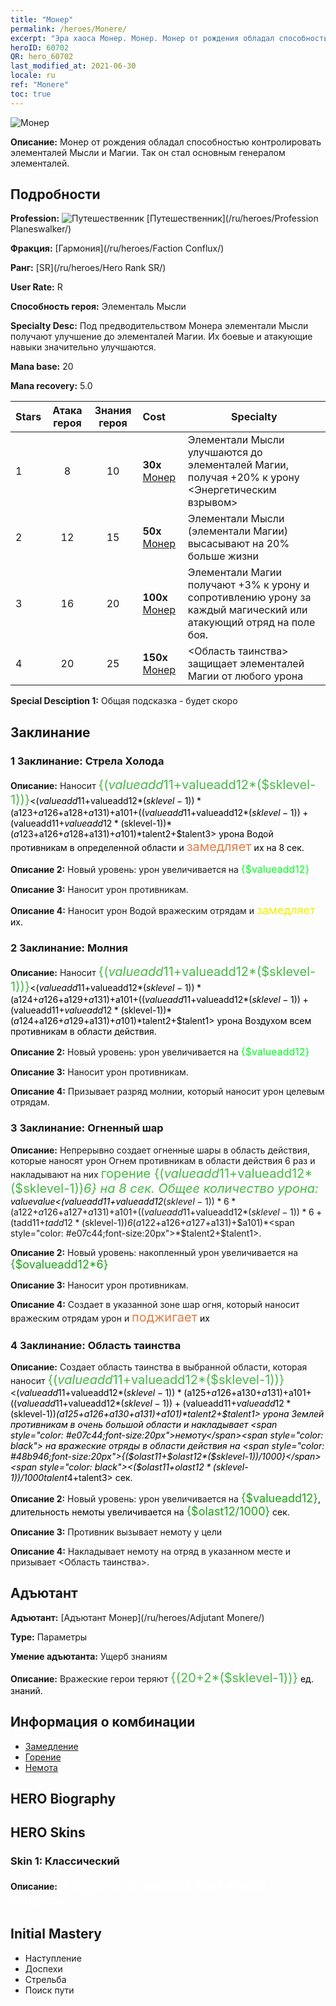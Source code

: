 ```yaml
---
title: "Монер"
permalink: /heroes/Monere/
excerpt: "Эра хаоса Монер. Монер. Монер от рождения обладал способностью контролировать элементалей Мысли и Магии. Так он стал основным генералом элементалей."
heroID: 60702
QR: hero_60702
last_modified_at: 2021-06-30
locale: ru
ref: "Monere"
toc: true
---
```

  ![Монер](/images/h/h_Monere.jpg)

 **Описание:** Монер от рождения обладал способностью контролировать элементалей Мысли и Магии. Так он стал основным генералом элементалей.
## Подробности
 **Profession:** ![Путешественник](/images/h/h_prof_13.png)  [Путешественник](/ru/heroes/Profession Planeswalker/)

 **Фракция:** [Гармония](/ru/heroes/Faction Conflux/)

 **Ранг:** [SR](/ru/heroes/Hero Rank SR/)

 **User Rate:** R

 **Способность героя:** Элементаль Мысли

 **Specialty Desc:** Под предводительством Монера элементали Мысли получают улучшение до элементалей Магии. Их боевые и атакующие навыки значительно улучшаются.

 **Mana base:** 20

 **Mana recovery:** 5.0


  | Stars | Атака героя | Знания героя | Cost |     Specialty     |
  |---------|:---------------:|:---------------:|:--|--------------------|
  |    1    | 8 | 10 | **30x** [Монер](/ItemsRU/her_379/) | Элементали Мысли улучшаются до элементалей Магии, получая +20% к урону <Энергетическим взрывом> |
  |    2    | 12 | 15 | **50x** [Монер](/ItemsRU/her_379/) | Элементали Мысли (элементали Магии) высасывают на 20% больше жизни |
  |    3    | 16 | 20 | **100x** [Монер](/ItemsRU/her_379/) | Элементали Магии получают +3% к урону и сопротивлению урону за каждый магический или атакующий отряд на поле боя. |
  |    4    | 20 | 25 | **150x** [Монер](/ItemsRU/her_379/) | <Область таинства> защищает элементалей Магии от любого урона |

 **Special Desciption 1:** Общая подсказка - будет скоро

## Заклинание
### 1 Заклинание: Стрела Холода
 **Описание:** Наносит <span style="color: #48b946;font-size:20px">{($valueadd11+$valueadd12*($sklevel-1))}</span><span style="color: black"><($valueadd11+$valueadd12*($sklevel-1))*($a123+$a126+$a128+$a131)+$a101+(($valueadd11+$valueadd12*($sklevel-1))+($valueadd11+$valueadd12*($sklevel-1))*($a123+$a126+$a128+$a131)+$a101)*$talent2+$talent3> урона Водой противникам в определенной области и <span style="color: #e07c44;font-size:20px">замедляет</span><span style="color: black"> их на 8 сек.

 **Описание 2:** Новый уровень: урон увеличивается на <span style="color: #00ff22;font-size:16px">{$valueadd12}</span><span style="color: black">

 **Описание 3:** Наносит урон противникам.

 **Описание 4:** Наносит урон Водой вражеским отрядам и <span style="color: #f0f000;font-size:18px">замедляет</span><span style="color: black"> их.

### 2 Заклинание: Молния
 **Описание:** Наносит <span style="color: #48b946;font-size:20px">{($valueadd11+$valueadd12*($sklevel-1))}</span><span style="color: black"><($valueadd11+$valueadd12*($sklevel-1))*($a124+$a126+$a129+$a131)+$a101+(($valueadd11+$valueadd12*($sklevel-1))+($valueadd11+$valueadd12*($sklevel-1))*($a124+$a126+$a129+$a131)+$a101)*$talent2+$talent1> урона Воздухом всем противникам в области действия.

 **Описание 2:** Новый уровень: урон увеличивается на <span style="color: #00ff22;font-size:16px">{$valueadd12}</span><span style="color: black">

 **Описание 3:** Наносит урон противникам.

 **Описание 4:** Призывает разряд молнии, который наносит урон целевым отрядам.

### 3 Заклинание: Огненный шар
 **Описание:** Непрерывно создает огненные шары в область действия, которые наносят урон Огнем противникам в области действия 6 раз и накладывают на них <span style="color: #48b946;font-size:20px">горение {($valueadd11+$valueadd12*($sklevel-1))*6} на 8 сек. Общее количество урона: </span><span style="color: black">$value$value<($valueadd11+$valueadd12*($sklevel-1))*6*($a122+$a126+$a127+$a131)+$a101+(($valueadd11+$valueadd12*($sklevel-1))*6+($tadd11+$tadd12*($sklevel-1))*6*($a122+$a126+$a127+$a131)+$a101)*<span style="color: #e07c44;font-size:20px">*$talent2+$talent1>.

 **Описание 2:** Новый уровень: накопленный урон увеличивается на <span style="color: #1ca216;font-size:18px">{$ovalueadd12*6}</span><span style="color: black">

 **Описание 3:** Наносит урон противникам.

 **Описание 4:** Создает в указанной зоне шар огня, который наносит вражеским отрядам урон и <span style="color: #e07c44;font-size:20px">поджигает</span><span style="color: black"> их

### 4 Заклинание: Область таинства
 **Описание:** Создает область таинства в выбранной области, которая наносит <span style="color: #48b946;font-size:20px">{($valueadd11+$valueadd12*($sklevel-1))}</span><span style="color: black"><($valueadd11+$valueadd12*($sklevel-1))*($a125+$a126+$a130+$a131)+$a101+(($valueadd11+$valueadd12*($sklevel-1))+($valueadd11+$valueadd12*($sklevel-1))*($a125+$a126+$a130+$a131)+$a101)*$talent2+$talent1> урона Землей противникам в очень большой области и накладывает <span style="color: #e07c44;font-size:20px">немоту</span><span style="color: black"> на вражеские отряды в области действия на <span style="color: #48b946;font-size:20px">{($olast11+$olast12*($sklevel-1))/1000}</span><span style="color: black"><($olast11+$olast12*($sklevel-1))/1000*$talent4+$talent3> сек.

 **Описание 2:** Новый уровень: урон увеличивается на <span style="color: #1ca216;font-size:18px">{$valueadd12}</span><span style="color: black">, длительность немоты увеличивается на <span style="color: #1ca216;font-size:18px">{$olast12/1000}</span><span style="color: black"> сек.

 **Описание 3:** Противник вызывает немоту у цели

 **Описание 4:** Накладывает немоту на отряд в указанном месте и призывает <Область таинства>.


## Адъютант

 **Адъютант:**  [Адъютант Монер](/ru/heroes/Adjutant Monere/) 

 **Type:**  Параметры 

 **Умение адъютанта:**  Ущерб знаниям 

 **Описание:** Вражеские герои теряют <span style="color: #48b946;font-size:20px">{(20+2*($sklevel-1))}</span><span style="color: black"> ед. знаний.

## Информация о комбинации

* [Замедление](/ru/combination/Замедление/) 
* [Горение](/ru/combination/Горение/) 
* [Немота](/ru/combination/Немота/) 

## HERO Biography

## HERO Skins
### Skin 1: **Классический**

 **Описание:** <span style="color: #ffffff;font-size:20px">Я родился из мыслей всех живых существ. </span>



## Initial Mastery
   - Наступление
   - Доспехи
   - Стрельба
   - Поиск пути
